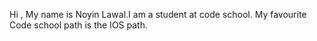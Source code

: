 Hi , My name is Noyin Lawal.I am a student at code school.
My favourite Code school path is the IOS path. 
